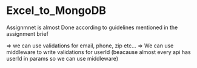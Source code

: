 # Excel_to_MongoDB


Assignmnet is almost Done according to guidelines mentioned in the assignment brief


=> we can use validations for email, phone, zip etc...
=> We can use middleware to write validations for userId (beacause almost every api has userId in params
   so we can use middleware)
